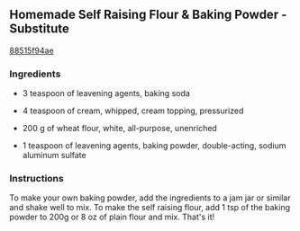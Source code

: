 ## Homemade Self Raising Flour & Baking Powder - Substitute

[88515f94ae](http://www.food.com/recipe/homemade-self-raising-flour-baking-powder-substitute-273841)

### Ingredients

 - 3 teaspoon of leavening agents, baking soda

 - 4 teaspoon of cream, whipped, cream topping, pressurized

 - 200 g of wheat flour, white, all-purpose, unenriched

 - 1 teaspoon of leavening agents, baking powder, double-acting, sodium aluminum sulfate

### Instructions

To make your own baking powder, add the ingredients to a jam jar or similar and shake well to mix. To make the self raising flour, add 1 tsp of the baking powder to 200g or 8 oz of plain flour and mix. That's it!